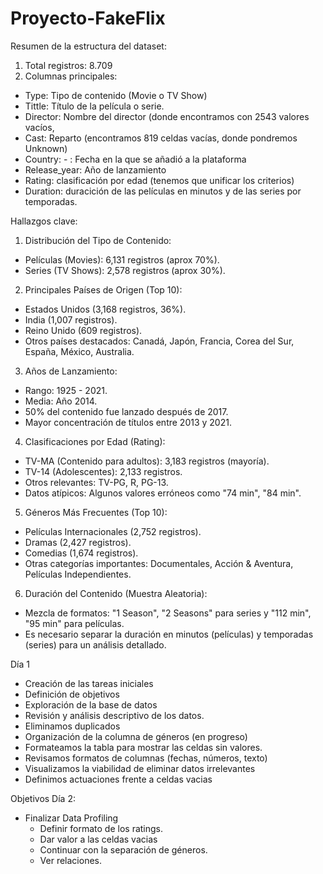 # Proyecto-FakeFlix

Resumen de la estructura del dataset:

1. Total registros: 8.709
2. Columnas principales: 
- Type: Tipo de contenido (Movie o TV Show)
- Tittle: Título de la película o serie.
- Director: Nombre del director (donde encontramos con 2543 valores vacíos, 
- Cast: Reparto (encontramos 819 celdas vacías, donde pondremos Unknown)
- Country: - : Fecha en la que se añadió a la plataforma
- Release_year: Año de lanzamiento
- Rating: clasificación por edad (tenemos que unificar los criterios)
- Duration: duracición de las películas en minutos y de las series por temporadas.


Hallazgos clave:

1. Distribución del Tipo de Contenido:
- Películas (Movies): 6,131 registros (aprox 70%).
- Series (TV Shows): 2,578 registros (aprox 30%).


2. Principales Países de Origen (Top 10):
- Estados Unidos (3,168 registros, 36%).
- India (1,007 registros).
- Reino Unido (609 registros).
- Otros países destacados: Canadá, Japón, Francia, Corea del Sur, España, México, Australia.


3. Años de Lanzamiento:
- Rango: 1925 - 2021.
- Media: Año 2014.
- 50% del contenido fue lanzado después de 2017.
- Mayor concentración de títulos entre 2013 y 2021.


4. Clasificaciones por Edad (Rating):
- TV-MA (Contenido para adultos): 3,183 registros (mayoría).
- TV-14 (Adolescentes): 2,133 registros.
- Otros relevantes: TV-PG, R, PG-13.
- Datos atípicos: Algunos valores erróneos como "74 min", "84 min".



5. Géneros Más Frecuentes (Top 10):
- Películas Internacionales (2,752 registros).
- Dramas (2,427 registros).
- Comedias (1,674 registros).
- Otras categorías importantes: Documentales, Acción & Aventura, Películas Independientes.


6. Duración del Contenido (Muestra Aleatoria):
- Mezcla de formatos: "1 Season", "2 Seasons" para series y "112 min", "95 min" para películas.
- Es necesario separar la duración en minutos (películas) y temporadas (series) para un análisis detallado.

Día 1


- Creación de las tareas iniciales
- Definición de objetivos
- Exploración de la base de datos
- Revisión y análisis descriptivo de los datos.
- Eliminamos duplicados
- Organización de la columna de géneros (en progreso)
- Formateamos la tabla para mostrar las celdas sin valores.
- Revisamos formatos de columnas (fechas, números, texto)
- Visualizamos la viabilidad de eliminar datos irrelevantes
- Definimos actuaciones frente a celdas vacias

Objetivos Día 2:
- Finalizar Data Profiling
   - Definir formato de los ratings.
   - Dar valor a las celdas vacias
   - Continuar con la separación de géneros.
   - Ver relaciones.
